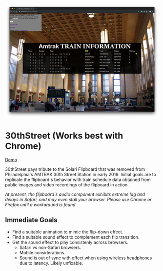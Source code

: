 ![](30thStreetScreenShot.jpg)

# 30thStreet (Works best with Chrome)

[Demo](https://juliuso.com/projects/30thStreet/)

30thStreet pays tribute to the Solari Flipboard that was removed from Philadelphia's AMTRAK 30th Street Station in early 2019. Initial goals are to replicate the flipboard's behavior with train schedule data obtained from public images and video recordings of the flipboard in action.

_At present, the flipboard's audio component exhibits extreme lag and delays in Safari, and may even stall your browser. Please use Chrome or Firefox until a workaround is found._

## Immediate Goals

- Find a suitable animation to mimic the flip-down effect.
- Find a suitable sound effect to complement each flip transition.
- Get the sound effect to play consistenly across browsers.
  - Safari vs non-Safari browsers.
  - Mobile considerations.
  - Sound is out of sync with effect when using wireless headphones due to latency. Likely unfixable.
